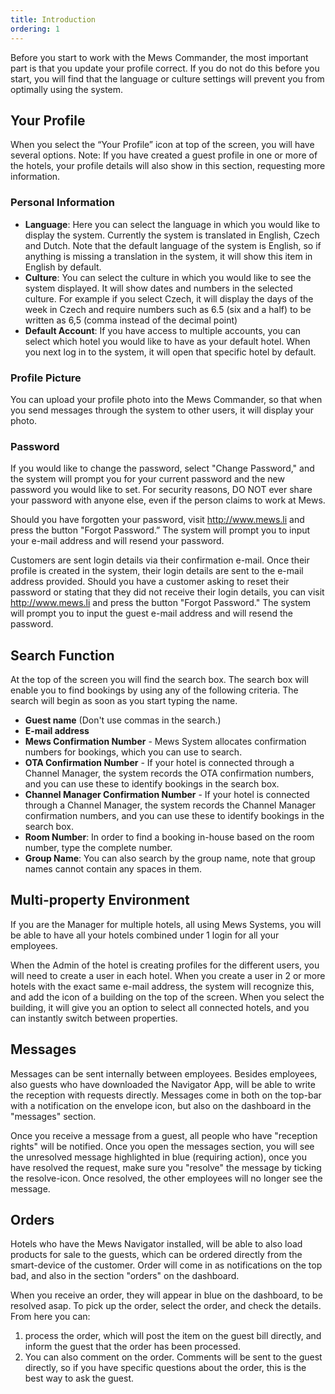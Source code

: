 ```yaml
---
title: Introduction
ordering: 1
---
```


Before you start to work with the Mews Commander, the most important part is that you update your profile correct. If you do not do this before you start, you will find that the language or culture settings will prevent you from optimally using the system. 

## Your Profile

When you select the “Your Profile” icon at top of the screen, you will have several options.
Note: If you have created a guest profile in one or more of the hotels, your profile details will also show in this section, requesting more information.

### Personal Information

- **Language**: Here you can select the language in which you would like to display the system. Currently the system is translated in English, Czech and Dutch. Note that the default language of the system is English, so if anything is missing a translation in the system, it will show this item in English by default.
- **Culture**: You can select the culture in which you would like to see the system displayed. It will show dates and numbers in the selected culture. For example if you select Czech, it will display the days of the week in Czech and require numbers such as 6.5 (six and a half) to be written as 6,5 (comma instead of the decimal point)
- **Default Account**: If you have access to multiple accounts, you can select which hotel you would like to have as your default hotel. When you next log in to the system, it will open that specific hotel by default.

### Profile Picture

You can upload your profile photo into the Mews Commander, so that when you send messages through the system to other users, it will display your photo.

### Password

If you would like to change the password, select "Change Password," and the system will prompt you for your current password and the new password you would like to set. For security reasons, DO NOT ever share your password with anyone else, even if the person claims to work at Mews.

Should you have forgotten your password, visit http://www.mews.li and press the button "Forgot Password.” The system will prompt you to input your e-mail address and will resend your password.

Customers are sent login details via their confirmation e-mail. Once their profile is created in the system, their login details are sent to the e-mail address provided.
Should you have a customer asking to reset their password or stating that they did not receive their login details, you can visit http://www.mews.li and press the button "Forgot Password." The system will prompt you to input the guest e-mail address and will resend the password.

## Search Function

At the top of the screen you will find the search box. The search box will enable you to find bookings by using any of the following criteria. The search will begin as soon as you start typing the name.
- **Guest name** (Don't use commas in the search.)
- **E-mail address**
- **Mews Confirmation Number** - Mews System allocates confirmation numbers for bookings, which you can use to search.
- **OTA Confirmation Number** - If your hotel is connected through a Channel Manager, the system records the OTA confirmation numbers, and you can use these to identify bookings in the search box.
- **Channel Manager Confirmation Number** - If your hotel is connected through a Channel Manager, the system records the Channel Manager confirmation numbers, and you can use these to identify bookings in the search box.
- **Room Number**: In order to find a booking in-house based on the room number, type the complete number.
- **Group Name**: You can also search by the group name, note that group names cannot contain any spaces in them.
 
## Multi-property Environment

If you are the Manager for multiple hotels, all using Mews Systems, you will be able to have all your hotels combined under 1 login for all your employees.

When the Admin of the hotel is creating profiles for the different users, you will need to create a user in each hotel. When you create a user in 2 or more hotels with the exact same e-mail address, the system will recognize this, and add the icon of a building on the top of the screen. When you select the building, it will give you an option to select all connected hotels, and you can instantly switch between properties.

## Messages

Messages can be sent internally between employees. Besides employees, also guests who have downloaded the Navigator App, will be able to write the reception with requests directly. Messages come in both on the top-bar with a notification on the envelope icon, but also on the dashboard in the "messages" section.

Once you receive a message from a guest, all people who have "reception rights" will be notified. Once you open the messages section, you will see the unresolved message highlighted in blue (requiring action), once you have resolved the request, make sure you "resolve" the message by ticking the resolve-icon. Once resolved, the other employees will no longer see the message.

## Orders

Hotels who have the Mews Navigator installed, will be able to also load products for sale to the guests, which can be ordered directly from the smart-device of the customer. Order will come in as notifications on the top bad, and also in the section "orders" on the dashboard.

When you receive an order, they will appear in blue on the dashboard, to be resolved asap. To pick up the order, select the order, and check the details. From here you can:
1. process the order, which will post the item on the guest bill directly, and inform the guest that the order has been processed.
2. You can also comment on the order. Comments will be sent to the guest directly, so if you have specific questions about the order, this is the best way to ask the guest.
